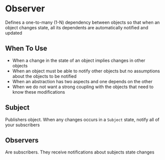 ﻿# Observer
Defines a one-to-many (1-N) dependency between objects so that when an object changes state, all its dependents are automatically notified and updated

## When To Use
- When a change in the state of an object implies changes in other objects
- When an object must be able to notify other objects but no assumptions about the objects to be notified
- When an abstraction has two aspects and one depends on the other
- When we do not want a strong coupling with the objects that need to know these modifications

## Subject
Publishers object. When any changes occurs in a `Subject` state, notify all of your subscribers

## Observers
Are subscribers. They receive notifications about subjects state changes